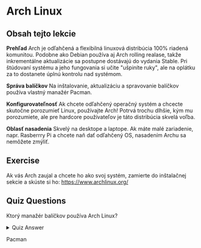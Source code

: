 # Arch Linux

## Obsah tejto lekcie

<b>Prehľad</b>
Arch je odľahčená a flexibilná linuxová distribúcia 100% riadená komunitou. Podobne ako Debian používa aj Arch rolling realase, takže inkrementálne aktualizácie sa postupne dostávajú do vydania Stable. Pri štúdovaní systému a jeho fungovania si učite "ušpiníte ruky", ale na oplátku za to dostanete úplnú kontrolu nad systémom.

<b>Správa balíčkov</b>
Na inštalovanie, aktualizáciu a spravovanie balíčkov používa vlastný manažér Pacman. 

<b>Konfigurovateľnosť</b>
Ak chcete odľahčený operačný systém a chcecte skutočne porozumieť Linux, používajte Arch! Potrvá trochu dlhšie, kým mu porozumiete, ale pre hardcore používateľov je táto distribúcia skvelá voľba.

<b>Oblasť nasadenia</b>
Skvelý na desktope a laptope. Ak máte malé zariadenie, napr. Rasberrry Pi a chcete naň dať odľahčený OS, nasadením Archu sa nemôžete zmýliť.

## Exercise

Ak vás Arch zaujal a chcete ho ako svoj systém, zamierte do inštalačnej sekcie a skúste si ho: <a href='https://www.archlinux.org/'>https://www.archlinux.org/</a>

## Quiz Questions

Ktorý manažér balíčkov používa Arch Linux?

<details>
    <summary>Quiz Answer</summary>
</details>

Pacman
